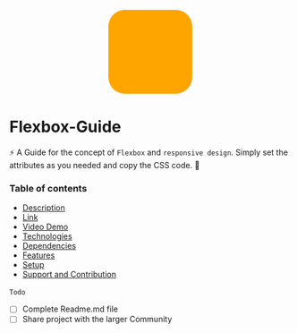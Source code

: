 <p align="center">
  <img src="./public/logo.png?raw=true" width=150px/>
</p>

# Flexbox-Guide

⚡ A Guide for the concept of `Flexbox` and `responsive design`. Simply set the attributes as you needed and copy the CSS code. 🎉

### Table of contents
* [Description](#description)
* [Link](#link)
* [Video Demo](#video-demo)
* [Technologies](#technologies)
* [Dependencies](#dependencies)
* [Features](#features)
* [Setup](#setup)
* [Support and Contribution](#support-and-contribution)

`Todo`

- [ ] Complete Readme.md file
- [ ] Share project with the larger Community
